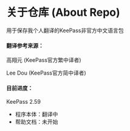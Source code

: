 # 关于仓库 (About Repo)

用于保存我个人翻译的KeePass非官方中文语言包



#### **翻译参考来源：**

高翔元  (KeePass官方繁中译者)

Lee Dou (KeePass官方简中译者)



#### **目前进度：**

KeePass 2.59

- 程序本体：翻译中
- 帮助文档：未开始